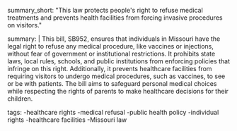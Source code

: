 summary_short: "This law protects people's right to refuse medical treatments and prevents health facilities from forcing invasive procedures on visitors."

summary: |
  This bill, SB952, ensures that individuals in Missouri have the legal right to refuse any medical procedure, like vaccines or injections, without fear of government or institutional restrictions. It prohibits state laws, local rules, schools, and public institutions from enforcing policies that infringe on this right. Additionally, it prevents healthcare facilities from requiring visitors to undergo medical procedures, such as vaccines, to see or be with patients. The bill aims to safeguard personal medical choices while respecting the rights of parents to make healthcare decisions for their children.

tags:
  -healthcare rights
  -medical refusal
  -public health policy
  -individual rights
  -healthcare facilities
  -Missouri law
